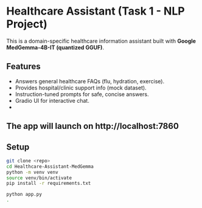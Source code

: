 # Healthcare Assistant (Task 1 - NLP Project)

This is a domain-specific healthcare information assistant built with **Google MedGemma-4B-IT (quantized GGUF)**.

## Features
- Answers general healthcare FAQs (flu, hydration, exercise).
- Provides hospital/clinic support info (mock dataset).
- Instruction-tuned prompts for safe, concise answers.
- Gradio UI for interactive chat.
- 
## The app will launch on http://localhost:7860
## Setup
```bash
git clone <repo>
cd Healthcare-Assistant-MedGemma
python -m venv venv
source venv/bin/activate
pip install -r requirements.txt

python app.py 
.
